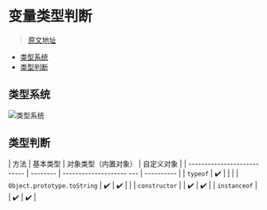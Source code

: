 # 变量类型判断

> [原文地址](https://github.com/hua03/blog/blob/master/blog/JavaScript/变量类型判断.md)

<!-- TOC depthFrom:2 -->

- [类型系统](#类型系统)
- [类型判断](#类型判断)

<!-- /TOC -->

## 类型系统

![类型系统](http://opd59bmxu.bkt.clouddn.com/20171214204330.png)


## 类型判断

| 方法                        | 基本类型 | 对象类型（内置对象）      | 自定义对象 |
| --------------------------- | -------- | --------------------  --- | ---------- |
| `typeof`                    | ✔️       |                           |            |
| `Object.prototype.toString` | ✔️       | ✔️                        |            |
| `constructor`               |          | ✔️                        | ✔️         |
| `instanceof`                |          | ✔️                        | ✔️         |